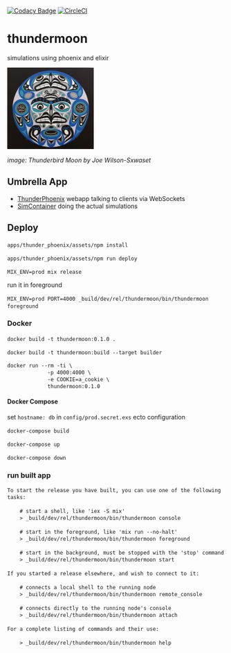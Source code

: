 [![Codacy Badge](https://api.codacy.com/project/badge/Grade/fe326e4fad214b2b8612c45331301320)](https://app.codacy.com/app/adm_2/thundermoon?utm_source=github.com&utm_medium=referral&utm_content=grrrisu/thundermoon&utm_campaign=Badge_Grade_Dashboard)
[![CircleCI](https://circleci.com/gh/grrrisu/thundermoon.svg?style=svg)](https://circleci.com/gh/grrrisu/thundermoon)

# thundermoon

simulations using phoenix and elixir

![Thundermoon](/thunderbird_moon.jpg)

_image: Thunderbird Moon by Joe Wilson-Sxwaset_

## Umbrella App

- [ThunderPhoenix](apps/thunder_phoenix) webapp talking to clients via WebSockets
- [SimContainer](apps/sim) doing the actual simulations

## Deploy

`apps/thunder_phoenix/assets/npm install`

`apps/thunder_phoenix/assets/npm run deploy`

`MIX_ENV=prod mix release`

run it in foreground

`MIX_ENV=prod PORT=4000 _build/dev/rel/thundermoon/bin/thundermoon foreground`

### Docker

`docker build -t thundermoon:0.1.0 .`

`docker build -t thundermoon:build --target builder`

```
docker run --rm -ti \
             -p 4000:4000 \
             -e COOKIE=a_cookie \
             thundermoon:0.1.0
```

#### Docker Compose

set `hostname: db` in `config/prod.secret.exs` ecto configuration

`docker-compose build`

`docker-compose up`

`docker-compose down`

### run built app

```
To start the release you have built, you can use one of the following tasks:

    # start a shell, like 'iex -S mix'
    > _build/dev/rel/thundermoon/bin/thundermoon console

    # start in the foreground, like 'mix run --no-halt'
    > _build/dev/rel/thundermoon/bin/thundermoon foreground

    # start in the background, must be stopped with the 'stop' command
    > _build/dev/rel/thundermoon/bin/thundermoon start

If you started a release elsewhere, and wish to connect to it:

    # connects a local shell to the running node
    > _build/dev/rel/thundermoon/bin/thundermoon remote_console

    # connects directly to the running node's console
    > _build/dev/rel/thundermoon/bin/thundermoon attach

For a complete listing of commands and their use:

    > _build/dev/rel/thundermoon/bin/thundermoon help
```
